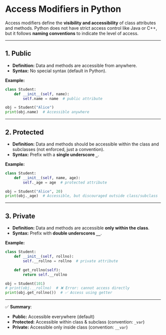 # Access Modifiers in Python

Access modifiers define the **visibility and accessibility** of class attributes and methods. Python does not have strict access control like Java or C++, but it follows **naming conventions** to indicate the level of access.

---

## 1. Public
- **Definition:** Data and methods are accessible from anywhere.
- **Syntax:** No special syntax (default in Python).

**Example:**
```python
class Student:
    def __init__(self, name):
        self.name = name  # public attribute

obj = Student("Alice")
print(obj.name)  # Accessible anywhere
```

---

## 2. Protected
- **Definition:** Data and methods should be accessible within the class and subclasses (not enforced, just a convention).
- **Syntax:** Prefix with a **single underscore `_`**.

**Example:**
```python
class Student:
    def __init__(self, name, age):
        self._age = age  # protected attribute

obj = Student("Alice", 20)
print(obj._age)  # Accessible, but discouraged outside class/subclass
```

---

## 3. Private
- **Definition:** Data and methods are accessible **only within the class**.
- **Syntax:** Prefix with **double underscores `__`**.

**Example:**
```python
class Student:
    def __init__(self, rollno):
        self.__rollno = rollno  # private attribute

    def get_rollno(self):
        return self.__rollno

obj = Student(101)
# print(obj.__rollno)  # ❌ Error: cannot access directly
print(obj.get_rollno())  # ✅ Access using getter
```

---

✅ **Summary**:
- **Public:** Accessible everywhere (default)
- **Protected:** Accessible within class & subclass (convention: `_var`)
- **Private:** Accessible only inside class (convention: `__var`)
